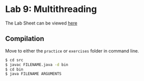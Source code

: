 # Lab 9: Multithreading

The Lab Sheet can be viewed [here](labsheet.pdf)

## Compilation
Move to either the `practice` or `exercises` folder in command line.

```bash
$ cd src
$ javac FILENAME.java -d bin
$ cd bin
$ java FILENAME ARGUMENTS
```
